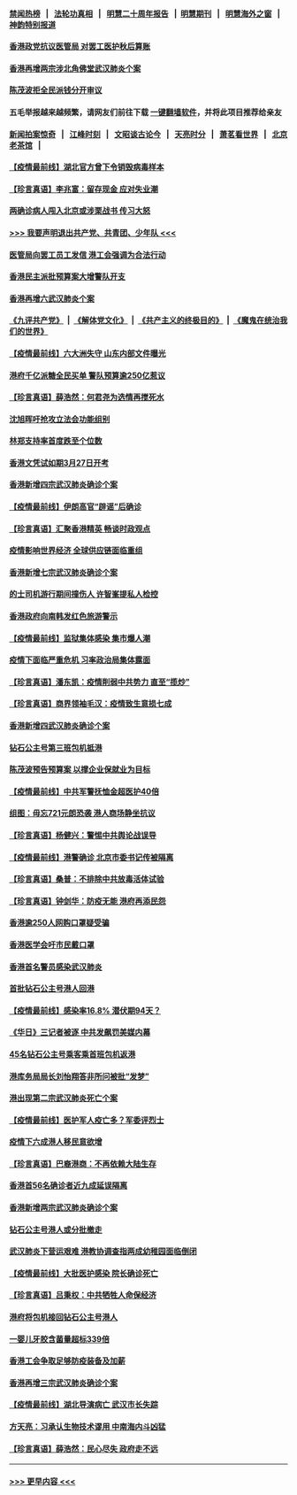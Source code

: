 #### [禁闻热榜](热点新闻.md?=0)  &nbsp;&nbsp;|&nbsp;&nbsp; [法轮功真相](https://github.com/gfw-breaker/truth/blob/master/README.md?=0) &nbsp;&nbsp;|&nbsp;&nbsp; [明慧二十周年报告](https://github.com/gfw-breaker/mh-reports/blob/master/README.md?=0) &nbsp;&nbsp;|&nbsp;&nbsp;[明慧期刊](https://github.com/gfw-breaker/mh-qikan) &nbsp;&nbsp;|&nbsp;&nbsp; [明慧海外之窗](https://github.com/gfw-breaker/mh-news/blob/master/README.md?=0) &nbsp;&nbsp;|&nbsp;&nbsp; [神韵特别报道](https://github.com/gfw-breaker/mh-news/blob/master/shenyun.md?=0)
#### [香港政党抗议医管局 对罢工医护秋后算账](../pages/nsc415/n11901746.md?t=02282002) 
#### [香港再增两宗涉北角佛堂武汉肺炎个案](../pages/nsc415/n11901737.md?t=02282002) 
#### [陈茂波拒全民派钱分开审议](../pages/nsc415/n11901672.md?t=02282002) 
#### 五毛举报越来越频繁，请网友们前往下载 [一键翻墙软件](https://github.com/gfw-breaker/ssr-accounts)，并将此项目推荐给亲友
#### [新闻拍案惊奇](https://github.com/gfw-breaker/banned-news/blob/master/pages/link4.md) &nbsp;&nbsp;|&nbsp;&nbsp; [江峰时刻](https://github.com/gfw-breaker/banned-news/blob/master/pages/link4.md) &nbsp;&nbsp;|&nbsp;&nbsp; [文昭谈古论今](https://github.com/gfw-breaker/banned-news/blob/master/pages/link4.md) &nbsp;&nbsp;|&nbsp;&nbsp; [天亮时分](https://github.com/gfw-breaker/banned-news/blob/master/pages/link4.md) &nbsp;&nbsp;|&nbsp;&nbsp; [萧茗看世界](https://github.com/gfw-breaker/banned-news/blob/master/pages/link4.md) &nbsp;&nbsp;|&nbsp;&nbsp; [北京老茶馆](https://github.com/gfw-breaker/banned-news/blob/master/pages/link4.md) &nbsp;&nbsp;|&nbsp;&nbsp; 
#### [【疫情最前线】湖北官方曾下令销毁病毒样本](../pages/nsc415/n11901518.md?t=02282002) 
#### [【珍言真语】李兆富：留存现金 应对失业潮](../pages/nsc415/n11901448.md?t=02282002) 
#### [两确诊病人闯入北京或涉栗战书 传习大怒](../pages/nsc415/n11901180.md?t=02282002) 
#### [>>> 我要声明退出共产党、共青团、少年队 <<<](https://github.com/begood0513/goodnews/blob/master/quit/letter.md) 
#### [医管局向罢工员工发信 港工会强调为合法行动](../pages/nsc415/n11898870.md?t=02282002) 
#### [香港民主派批预算案大增警队开支](../pages/nsc415/n11898813.md?t=02282002) 
#### [香港再增六武汉肺炎个案](../pages/nsc415/n11898843.md?t=02282002) 
#### [《九评共产党》](https://github.com/begood0513/9ping.md/blob/master/README.md) &nbsp;|&nbsp; [《解体党文化》](../../../../jtdwh.md/blob/master/README.md)  &nbsp;|&nbsp; [《共产主义的终极目的》](../../../../gczydzjmd.md/blob/master/README.md) &nbsp;|&nbsp; [《魔鬼在统治我们的世界》](../../../../mgztzwmdsj.md/blob/master/README.md) 
#### [【疫情最前线】六大洲失守 山东内部文件曝光](../pages/nsc415/n11898455.md?t=02282002) 
#### [港府千亿派糖全民买单 警队预算逾250亿惹议](../pages/nsc415/n11898608.md?t=02282002) 
#### [【珍言真语】薛浩然：何君尧为选情再搅死水](../pages/nsc415/n11898269.md?t=02282002) 
#### [沈旭晖吁抢攻立法会功能组别](../pages/nsc415/n11896084.md?t=02282002) 
#### [林郑支持率首度跌至个位数](../pages/nsc415/n11896058.md?t=02282002) 
#### [香港文凭试如期3月27日开考](../pages/nsc415/n11896055.md?t=02282002) 
#### [香港新增四宗武汉肺炎确诊个案](../pages/nsc415/n11896040.md?t=02282002) 
#### [【疫情最前线】伊朗高官“辟谣”后确诊](../pages/nsc415/n11895902.md?t=02282002) 
#### [【珍言真语】汇聚香港精英 畅谈时政观点](../pages/nsc415/n11895733.md?t=02282002) 
#### [疫情影响世界经济 全球供应链面临重组](../pages/nsc415/n11895634.md?t=02282002) 
#### [香港新增七宗武汉肺炎确诊个案](../pages/nsc415/n11893498.md?t=02282002) 
#### [的士司机游行期间撞伤人 许智峯提私人检控](../pages/nsc415/n11893483.md?t=02282002) 
#### [香港政府向南韩发红色旅游警示](../pages/nsc415/n11893398.md?t=02282002) 
#### [【疫情最前线】监狱集体感染 集市爆人潮](../pages/nsc415/n11893181.md?t=02282002) 
#### [疫情下面临严重危机  习率政治局集体露面](../pages/nsc415/n11893305.md?t=02282002) 
#### [【珍言真语】潘东凯：疫情削弱中共势力 直至“揽炒”](../pages/nsc415/n11892866.md?t=02282002) 
#### [【珍言真语】商界领袖毛汉：疫情致生意损七成](../pages/nsc415/n11890348.md?t=02282002) 
#### [香港新增四武汉肺炎确诊个案](../pages/nsc415/n11890610.md?t=02282002) 
#### [钻石公主号第三班包机抵港](../pages/nsc415/n11890645.md?t=02282002) 
#### [陈茂波预告预算案 以撑企业保就业为目标](../pages/nsc415/n11890574.md?t=02282002) 
#### [【疫情最前线】中共军警抚恤金超医护40倍](../pages/nsc415/n11890458.md?t=02282002) 
#### [组图：毋忘721元朗恐袭 港人商场静坐抗议](../pages/nsc415/n11876882.md?t=02282002) 
#### [【珍言真语】杨健兴：警惕中共舆论战误导](../pages/nsc415/n11888131.md?t=02282002) 
#### [【疫情最前线】港警确诊 北京市委书记传被隔离](../pages/nsc415/n11886872.md?t=02282002) 
#### [【珍言真语】桑普：不排除中共放毒活体试验](../pages/nsc415/n11886832.md?t=02282002) 
#### [【珍言真语】钟剑华：防疫无能 港府再添民怨](../pages/nsc415/n11884504.md?t=02282002) 
#### [香港逾250人网购口罩疑受骗](../pages/nsc415/n11884388.md?t=02282002) 
#### [香港医学会吁市民戴口罩](../pages/nsc415/n11884367.md?t=02282002) 
#### [香港首名警员感染武汉肺炎](../pages/nsc415/n11884357.md?t=02282002) 
#### [首批钻石公主号港人回港](../pages/nsc415/n11884333.md?t=02282002) 
#### [【疫情最前线】感染率16.8% 潜伏期94天？](../pages/nsc415/n11884256.md?t=02282002) 
#### [《华日》三记者被逐 中共发飙罚美媒内幕](../pages/nsc415/n11884184.md?t=02282002) 
#### [45名钻石公主号乘客乘首班包机返港](../pages/nsc415/n11881770.md?t=02282002) 
#### [港库务局局长刘怡翔答非所问被批“发梦”](../pages/nsc415/n11881752.md?t=02282002) 
#### [港出现第二宗武汉肺炎死亡个案](../pages/nsc415/n11881736.md?t=02282002) 
#### [【疫情最前线】医护军人疫亡多？军委评烈士](../pages/nsc415/n11881655.md?t=02282002) 
#### [疫情下六成港人移民意欲增](../pages/nsc415/n11881699.md?t=02282002) 
#### [【珍言真语】巴裔港商：不再依赖大陆生存](../pages/nsc415/n11881126.md?t=02282002) 
#### [香港首56名确诊者近九成延误隔离](../pages/nsc415/n11879079.md?t=02282002) 
#### [香港新增两宗武汉肺炎确诊个案](../pages/nsc415/n11879064.md?t=02282002) 
#### [钻石公主号港人或分批撤走](../pages/nsc415/n11879029.md?t=02282002) 
#### [武汉肺炎下营运艰难 港教协调查指两成幼稚园面临倒闭](../pages/nsc415/n11878989.md?t=02282002) 
#### [【疫情最前线】大批医护感染 院长确诊死亡](../pages/nsc415/n11878595.md?t=02282002) 
#### [【珍言真语】吕秉权：中共牺牲人命保经济](../pages/nsc415/n11878390.md?t=02282002) 
#### [港府将包机接回钻石公主号港人](../pages/nsc415/n11876352.md?t=02282002) 
#### [一婴儿牙胶含菌量超标339倍](../pages/nsc415/n11876336.md?t=02282002) 
#### [香港工会争取足够防疫装备及加薪](../pages/nsc415/n11876313.md?t=02282002) 
#### [香港再增三宗武汉肺炎确诊个案](../pages/nsc415/n11876297.md?t=02282002) 
#### [【疫情最前线】湖北导演病亡 武汉市长失踪](../pages/nsc415/n11876272.md?t=02282002) 
#### [方天亮：习承认生物技术谬用 中南海内斗凶猛](../pages/nsc415/n11873679.md?t=02282002) 
#### [【珍言真语】薛浩然：民心尽失 政府走不远](../pages/nsc415/n11875838.md?t=02282002) 

----
#### [ >>> 更早内容 <<< ](../indexes/nsc415-earlier.md)
